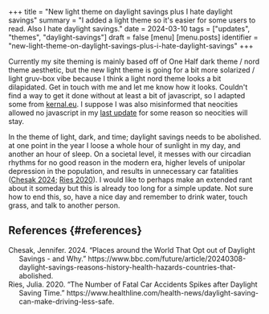 +++
title = "New light theme on daylight savings plus I hate daylight savings"
summary = "I added a light theme so it's easier for some users to read. Also I hate daylight savings."
date = 2024-03-10
tags = ["updates", "themes", "daylight-savings"]
draft = false
[menu]
  [menu.posts]
    identifier = "new-light-theme-on-daylight-savings-plus-i-hate-daylight-savings"
+++

Currently my site theming is mainly based off of One Half dark theme / nord theme aesthetic, but the new light theme is going for a bit more solarized / light gruv-box vibe because I think a light nord theme looks a bit dilapidated. Get in touch with me and let me know how it looks. Couldn't find a way to get it done without at least a bit of javascript, so I adapted some from [kernal.eu](https://kernal.eu). I suppose I was also misinformed that neocities allowed no javascript in my [last update](/posts/thingstocome/) for some reason so neocities will stay.

In the theme of light, dark, and time; daylight savings needs to be abolished. at one point in the year I loose a whole hour of sunlight in my day, and another an hour of sleep. On a societal level, it messes with our circadian rhythms for no good reason in the modern era, higher levels of unipolar depression in the population, and results in unnecessary car fatalities (<a href="#citeproc_bib_item_1">Chesak 2024</a>; <a href="#citeproc_bib_item_2">Ries 2020</a>). I would like to perhaps make an extended rant about it someday but this is already too long for a simple update. Not sure how to end this, so, have a nice day and remember to drink water, touch grass, and talk to another person.


## References {#references}



<style>.csl-entry{text-indent: -1.5em; margin-left: 1.5em;}</style><div class="csl-bib-body">
  <div class="csl-entry"><a id="citeproc_bib_item_1"></a>Chesak, Jennifer. 2024. “Places around the World That Opt out of Daylight Savings - and Why.” https://www.bbc.com/future/article/20240308-daylight-savings-reasons-history-health-hazards-countries-that-abolished.</div>
  <div class="csl-entry"><a id="citeproc_bib_item_2"></a>Ries, Julia. 2020. “The Number of Fatal Car Accidents Spikes after Daylight Saving Time.” https://www.healthline.com/health-news/daylight-saving-can-make-driving-less-safe.</div>
</div>
